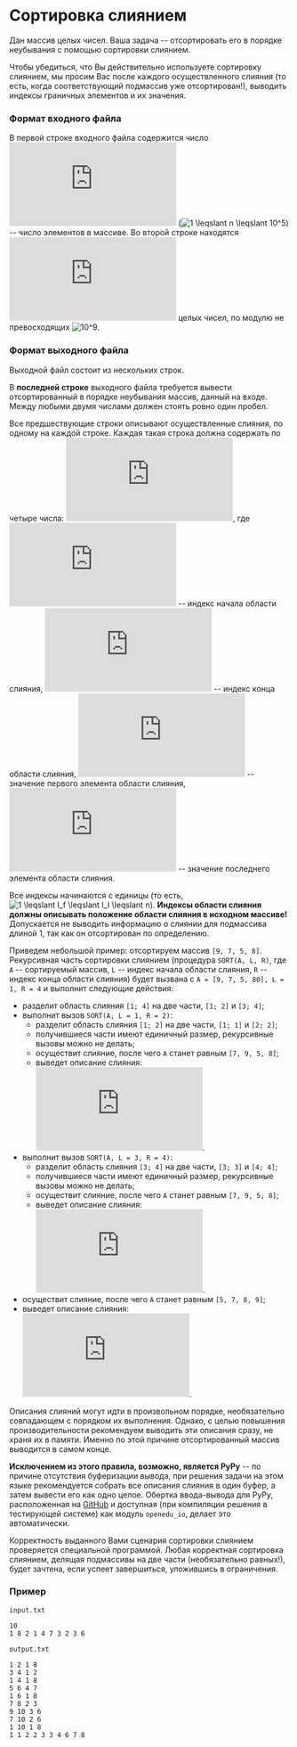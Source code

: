 # Сортировка слиянием

Дан массив целых чисел.  Ваша задача -- отсортировать его в порядке неубывания с помощью сортировки слиянием.

Чтобы убедиться, что Вы действительно используете сортировку слиянием, мы просим Вас после каждого осуществленного слияния (то есть, когда соответствующий подмассив уже отсортирован!), выводить индексы граничных элементов и их значения.

### Формат входного файла

В первой строке входного файла содержится число ![n](https://latex.codecogs.com/svg.latex?n) (![1 \leqslant n \leqslant 10^5](https://latex.codecogs.com/svg.latex?1%20\leqslant%20n%20\leqslant%2010^5)) -- число элементов в массиве.  Во второй строке находятся ![n](https://latex.codecogs.com/svg.latex?n) целых чисел, по модулю не превосходящих ![10^9](https://latex.codecogs.com/svg.latex?10^9).

### Формат выходного файла

Выходной файл состоит из нескольких строк.

В **последней строке** выходного файла требуется вывести отсортированный в порядке неубывания массив, данный на входе.  Между любыми двумя числами должен стоять ровно один пробел.

Все предшествующие строки описывают осуществленные слияния, по одному на каждой строке.  Каждая такая строка должна содержать по четыре числа: ![I_f I_l V_f V_l](https://latex.codecogs.com/svg.latex?I_f\%20I_l\%20V_f\%20V_l), где ![I_f](https://latex.codecogs.com/svg.latex?I_f) -- индекс начала области слияния, ![I_l](https://latex.codecogs.com/svg.latex?I_l) -- индекс конца области слияния, ![V_f](https://latex.codecogs.com/svg.latex?V_f) -- значение первого элемента области слияния, ![V_l](https://latex.codecogs.com/svg.latex?V_l) -- значение последнего элемента области слияния.

Все индексы начинаются с единицы (то есть, ![1 \leqslant I_f \leqslant I_l \leqslant n](https://latex.codecogs.com/svg.latex?1%20\leqslant%20I_f%20\leqslant%20I_l%20\leqslant%20n)).  **Индексы области слияния должны описывать положение области слияния в исходном массиве!**  Допускается не выводить информацию о слиянии для подмассива длиной 1, так как он отсортирован по определению.

Приведем небольшой пример: отсортируем массив `[9, 7, 5, 8]`.  Рекурсивная часть сортировки слиянием (процедура `SORT(A, L, R)`, где `A` -- сортируемый массив, `L` -- индекс начала области слияния, `R` -- индекс конца области слияния) будет вызвана с `A = [9, 7, 5, 80], L = 1, R = 4` и выполнит следующие действия:

- разделит область слияния `[1; 4]` на две части, `[1; 2]` и `[3; 4]`;
- выполнит вызов `SORT(A, L = 1, R = 2)`:
  - разделит область слияния `[1; 2]` на две части, `[1; 1]` и `[2; 2]`;
  - получившиеся части имеют единичный размер, рекурсивные вызовы можно не делать;
  - осуществит слияние, после чего `A` станет равным `[7, 9, 5, 8]`;
  - выведет описание слияния: ![I_f = L = 1, I_l = R = 2, V_f = A_L = 7, V_l = A_R = 9](https://latex.codecogs.com/svg.latex?I_f=L=1,%20I_l=R=2,%20V_f=A_L=7,%20V_l=A_R=9).
- выполнит вызов `SORT(A, L = 3, R = 4)`:
  - разделит область слияния `[3; 4]` на две части, `[3; 3]` и `[4; 4]`;
  - получившиеся части имеют единичный размер, рекурсивные вызовы можно не делать;
  - осуществит слияние, после чего `A` станет равным `[7, 9, 5, 8]`;
  - выведет описание слияния: ![I_f = L = 3, I_l = R = 4, V_f = A_L = 5, V_l = A_R = 8](https://latex.codecogs.com/svg.latex?I_f=L=3,%20I_l=R=4,%20V_f=A_L=5,%20V_l=A_R=8).
- осуществит слияние, после чего `A` станет равным `[5, 7, 8, 9]`;
- выведет описание слияния: ![I_f = L = 1, I_l = R = 4, V_f = A_L = 5, V_l = A_R = 9](https://latex.codecogs.com/svg.latex?I_f=L=1,%20I_l=R=4,%20V_f=A_L=5,%20V_l=A_R=9).

Описания слияний могут идти в произвольном порядке, необязательно совпадающем с порядком их выполнения.  Однако, с целью повышения производительности рекомендуем выводить эти описания сразу, не храня их в памяти.  Именно по этой причине отсортированный массив выводится в самом конце.

**Исключением из этого правила, возможно, является PyPy** -- по причине отсутствия буферизации вывода, при решения задачи на этом языке рекомендуется собрать все описания слияния в один буфер, а затем вывести его как одно целое.  Обертка ввода-вывода для PyPy, расположенная на [GitHub](https://github.com/mbuzdalov/edx-io/blob/master/src/python/edx_io.py) и доступная (при компиляции решения в тестирующей системе) как модуль `openedu_io`, делает это автоматически.

Корректность выданного Вами сценария сортировки слиянием проверяется специальной программой.  Любая корректная сортировка слиянием, делящая подмассивы на две части (необязательно равных!), будет зачтена, если успеет завершиться, уложившись в ограничения.

### Пример

`input.txt`
```
10
1 8 2 1 4 7 3 2 3 6
```

`output.txt`
```
1 2 1 8
3 4 1 2
1 4 1 8
5 6 4 7
1 6 1 8
7 8 2 3
9 10 3 6
7 10 2 6
1 10 1 8
1 1 2 2 3 3 4 6 7 8
```

